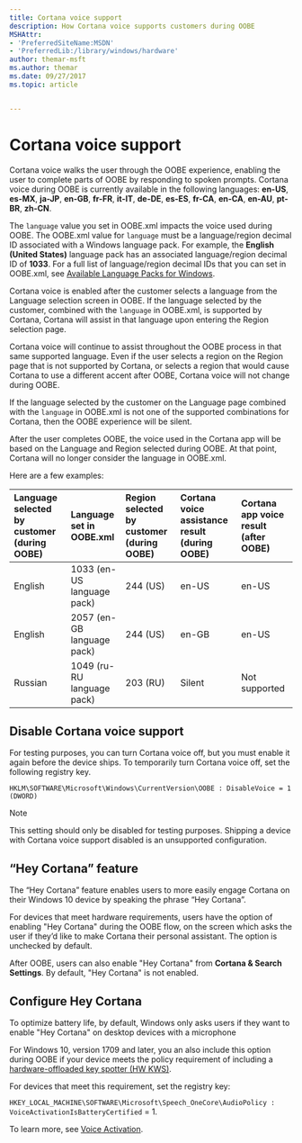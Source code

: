 ```yaml
---
title: Cortana voice support
description: How Cortana voice supports customers during OOBE
MSHAttr:
- 'PreferredSiteName:MSDN'
- 'PreferredLib:/library/windows/hardware'
author: themar-msft
ms.author: themar
ms.date: 09/27/2017
ms.topic: article


---
```

# Cortana voice support

Cortana voice walks the user through the OOBE experience, enabling the user to complete parts of OOBE by responding to spoken prompts. Cortana voice during OOBE is currently available in the following languages: **en-US**, **es-MX**, **ja-JP**, **en-GB**, **fr-FR**, **it-IT**, **de-DE**, **es-ES**, **fr-CA**, **en-CA**, **en-AU**, **pt-BR**, **zh-CN**.

The `language` value you set in OOBE.xml impacts the voice used during OOBE. The OOBE.xml value for `language` must be a language/region decimal ID associated with a Windows language pack. For example, the **English (United States)** language pack has an associated language/region decimal ID of **1033**. For a full list of language/region decimal IDs that you can set in OOBE.xml, see [Available Language Packs for Windows](https://docs.microsoft.com/en-us/windows-hardware/manufacture/desktop/available-language-packs-for-windows).

Cortana voice is enabled after the customer selects a language from the Language selection screen in OOBE. If the language selected by the customer, combined with the `language` in OOBE.xml, is supported by Cortana, Cortana will assist in that language upon entering the Region selection page.

Cortana voice will continue to assist throughout the OOBE process in that same supported language. Even if the user selects a region on the Region page that is not supported by Cortana, or selects a region that would cause Cortana to use a different accent after OOBE, Cortana voice will not change during OOBE.

If the language selected by the customer on the Language page combined with the `language` in OOBE.xml is not one of the supported combinations for Cortana, then the OOBE experience will be silent.

After the user completes OOBE, the voice used in the Cortana app will be based on the Language and Region selected during OOBE. At that point, Cortana will no longer consider the language in OOBE.xml.

Here are a few examples:

| Language selected by customer (during OOBE) | Language set in OOBE.xml | Region selected by customer (during OOBE) | Cortana voice assistance result (during OOBE) | Cortana app voice result (after OOBE) |
|:------------------|:------------------|:------------------|:------------------|:------------------|
| English           | 1033 (en-US language pack)  | 244 (US)  | en-US     | en-US         |
| English           | 2057 (en-GB language pack)  | 244 (US) | en-GB     | en-US         |
| Russian           | 1049 (ru-RU language pack)  | 203 (RU) | Silent    | Not supported |

## Disable Cortana voice support

For testing purposes, you can turn Cortana voice off, but you must enable it again before the device ships. To temporarily turn Cortana voice off, set the following registry key.

`HKLM\SOFTWARE\Microsoft\Windows\CurrentVersion\OOBE : DisableVoice = 1 (DWORD)`

> [!Note]
> This setting should only be disabled for testing purposes. Shipping a device with Cortana voice support disabled is an unsupported configuration.

## “Hey Cortana” feature

The “Hey Cortana” feature enables users to more easily engage Cortana on their Windows 10 device by speaking the phrase “Hey Cortana”. 

For devices that meet hardware requirements, users have the option of enabling "Hey Cortana" during the OOBE flow, on the screen which asks the user if they’d like to make Cortana their personal assistant. The option is unchecked by default.

 After OOBE, users can also enable "Hey Cortana" from **Cortana & Search Settings**. By default, "Hey Cortana" is not enabled.

## Configure Hey Cortana 

To optimize battery life, by default, Windows only asks users if they want to enable "Hey Cortana" on desktop devices with a microphone

For Windows 10, version 1709 and later, you an also include this option during OOBE if your device meets the policy requirement of including a [hardware-offloaded key spotter (HW KWS)](https://docs.microsoft.com/windows-hardware/drivers/audio/voice-activation).

For devices that meet this requirement, set the registry key: 

`HKEY_LOCAL_MACHINE\SOFTWARE\Microsoft\Speech_OneCore\AudioPolicy : VoiceActivationIsBatteryCertified` = 1.

To learn more, see [Voice Activation](https://docs.microsoft.com/windows-hardware/drivers/audio/voice-activation).
